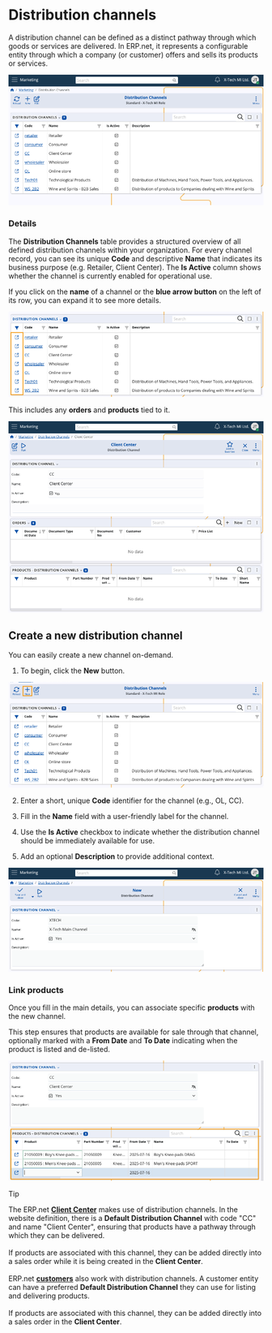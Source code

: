 # Distribution channels

A distribution channel can be defined as a distinct pathway through which goods or services are delivered. In ERP.net, it represents a configurable entity through which a company (or customer) offers and sells its products or services. 

![pictures](pictures/distribution_channels.png)

### Details

The **Distribution Channels** table provides a structured overview of all defined distribution channels within your organization. For every channel record, you can see its unique **Code** and descriptive **Name** that indicates its business purpose (e.g. Retailer, Client Center). The **Is Active** column shows whether the channel is currently enabled for operational use. 

If you click on the **name** of a channel or the **blue arrow button** on the left of its row, you can expand it to see more details.

![pictures](pictures/expand_details.png)

This includes any **orders** and **products** tied to it.

![pictures](pictures/channel_details.png)

## Create a new distribution channel

You can easily create a new channel on-demand. 

1. To begin, click the **New** button.

  ![pictures](pictures/new_channel_add.png)

2. Enter a short, unique **Code** identifier for the channel (e.g., OL, CC). 

3. Fill in the **Name** field with a user-friendly label for the channel.

4. Use the **Is Active** checkbox to indicate whether the distribution channel should be immediately available for use.

5. Add an optional **Description** to provide additional context.

  ![pictures](pictures/new_channel_create.png)

### Link products

Once you fill in the main details, you can associate specific **products** with the new channel. 

This step ensures that products are available for sale through that channel, optionally marked with a **From Date** and **To Date** indicating when the product is listed and de-listed.

![pictures](pictures/channel_products_add.png)

> [!Tip]
>
> The ERP.net **[Client Center](/modules/crm/clientcenter/index.md)** makes use of distribution channels. In the website definition, there is a **Default Distribution Channel** with code "CC" and name "Client Center", ensuring that products have a pathway through which they can be delivered. <br> <br>
> If products are associated with this channel, they can be added directly into a sales order while it is being created in the **Client Center**. <br> <br>
> ERP.net **[customers](/modules/crm/sales/customers/index.md)** also work with distribution channels. A customer entity can have a preferred **Default Distribution Channel** they can use for listing and delivering products. <br> <br>
> If products are associated with this channel, they can be added directly into a sales order in the **Client Center**. 


  
